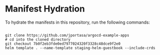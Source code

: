 
# Manifest Hydration

To hydrate the manifests in this repository, run the following commands:

```shell

git clone https://github.com/jportasa/argocd-example-apps
# cd into the cloned directory
git checkout 7b0f2eb3fde0ed7977024320f3328c48dce9f2e0
helm template . --name-template staging-helm-guestbook --include-crds
```